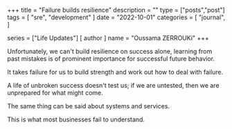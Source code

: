 +++
title = "Failure builds resilience"
description = ""
type = ["posts","post"]
tags = [
    "sre",
    "development"
]
date = "2022-10-01"
categories = [
    "journal",
]

series = ["Life Updates"]
[ author ]
  name = "Oussama ZERROUKi"
+++

Unfortunately, we can't build resilience on success alone, learning from past mistakes is of prominent importance for successful future behavior.

It takes failure for us to build strength and work out how to deal with failure.

A life of unbroken success doesn't test us; if we are untested, then we are unprepared for what might come.

The same thing can be said about systems and services.

This is what most businesses fail to understand.
